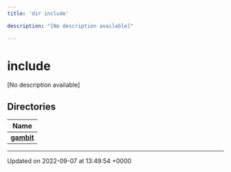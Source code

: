 ```yaml
---
title: 'dir include'

description: "[No description available]"

---
```


# include



[No description available]

## Directories

| Name           |
| -------------- |
| **[gambit](/documentation/code/files/dir_23cb615865cdef5cc6f1be63d4618712/#dir-gambit)**  |






-------------------------------

Updated on 2022-09-07 at 13:49:54 +0000
